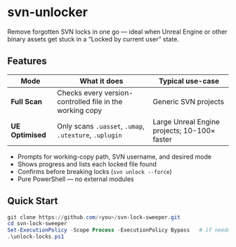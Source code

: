 # svn-unlocker

Remove forgotten SVN locks in one go — ideal when Unreal Engine or other binary assets get stuck in a “Locked by current user” state.

## Features

| Mode | What it does | Typical use-case |
|------|--------------|------------------|
| **Full Scan** | Checks every version-controlled file in the working copy | Generic SVN projects |
| **UE Optimised** | Only scans `.uasset`, `.umap`, `.utexture`, `.uplugin` | Large Unreal Engine projects; 10-100× faster |

* Prompts for working-copy path, SVN username, and desired mode  
* Shows progress and lists each locked file found  
* Confirms before breaking locks (`svn unlock --force`)  
* Pure PowerShell — no external modules

## Quick Start

```powershell
git clone https://github.com/<you>/svn-lock-sweeper.git
cd svn-lock-sweeper
Set-ExecutionPolicy -Scope Process -ExecutionPolicy Bypass   # if needed
.\unlock-locks.ps1
